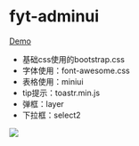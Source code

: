 # fyt-adminui

[Demo](http://demo6.feiyit.com/)  

* 基础css使用的bootstrap.css
* 字体使用：font-awesome.css
* 表格使用：miniui
* tip提示：toastr.min.js
* 弹框：layer
* 下拉框：select2


![](http://img.feiyit.com/feiyit/website/club/fyt-adminui.png) 
